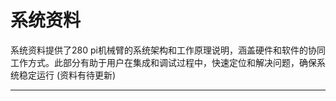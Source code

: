 # 系统资料
系统资料提供了280 pi机械臂的系统架构和工作原理说明，涵盖硬件和软件的协同工作方式。此部分有助于用户在集成和调试过程中，快速定位和解决问题，确保系统稳定运行
(资料有待更新)

---


